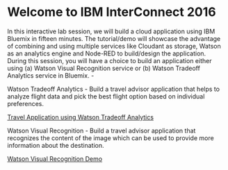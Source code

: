 # Welcome to IBM InterConnect 2016

In this interactive lab session, we will build a cloud application using IBM Bluemix in fifteen minutes. The tutorial/demo will showcase the advantage of combining and using multiple services like Cloudant as storage, Watson as an analytics engine and Node-RED to build/design the application. During this session, you will have a choice to build an application either using (a) Watson Visual Recognition service or (b) Watson Tradeoff Analytics service in Bluemix. -

Watson Tradeoff Analytics - Build a travel advisor application that helps to analyze flight data and pick the best flight option based on individual preferences.

[Travel Application using Watson Tradeoff Analytics](/flightstradeoffanalytics)

Watson Visual Recognition - Build a travel advisor application that recognizes the content of the image which can be used to provide more information about the destination.

[Watson Visual Recognition Demo](https://github.com/zankhanapathak/watson-visual-recognition-app)
